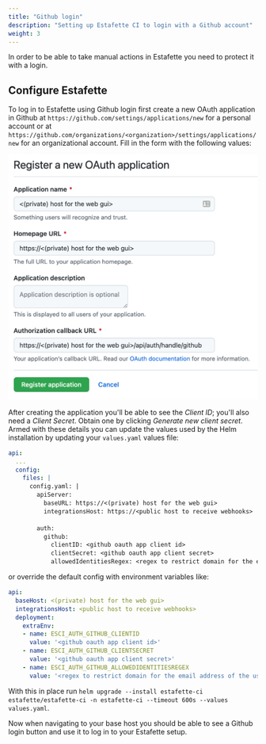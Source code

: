```yaml
---
title: "Github login"
description: "Setting up Estafette CI to login with a Github account"
weight: 3
---
```

In order to be able to take manual actions in Estafette you need to protect it with a login.

## Configure Estafette

To log in to Estafette using Github login first create a new OAuth application in Github at `https://github.com/settings/applications/new` for a personal account or at `https://github.com/organizations/<organization>/settings/applications/new` for an organizational account. Fill in the form with the following values:

![Register OAuth application](/getting-started/github-login/register-github-oauth-application.png)

After creating the application you'll be able to see the _Client ID_; you'll also need a _Client Secret_. Obtain one by clicking _Generate new client secret_. Armed with these details you can update the values used by the Helm installation by updating your `values.yaml` values file:

```yaml
api:
  ...
  config:
    files: |
      config.yaml: |
        apiServer:
          baseURL: https://<(private) host for the web gui>
          integrationsHost: https://<public host to receive webhooks>
        
        auth:
          github:
            clientID: <github oauth app client id>
            clientSecret: <github oauth app client secret>
            allowedIdentitiesRegex: <regex to restrict domain for the email address of the user; for example .+@estafette\.io>
```

or override the default config with environment variables like:

```yaml
api:
  baseHost: <(private) host for the web gui>
  integrationsHost: <public host to receive webhooks>
  deployment:
    extraEnv:
    - name: ESCI_AUTH_GITHUB_CLIENTID
      value: '<github oauth app client id>'
    - name: ESCI_AUTH_GITHUB_CLIENTSECRET
      value: '<github oauth app client secret>'
    - name: ESCI_AUTH_GITHUB_ALLOWEDIDENTITIESREGEX
      value: '<regex to restrict domain for the email address of the user; for example .+@estafette\.io>'
```

With this in place run `helm upgrade --install estafette-ci estafette/estafette-ci -n estafette-ci --timeout 600s --values values.yaml`.

Now when navigating to your base host you should be able to see a Github login button and use it to log in to your Estafette setup.